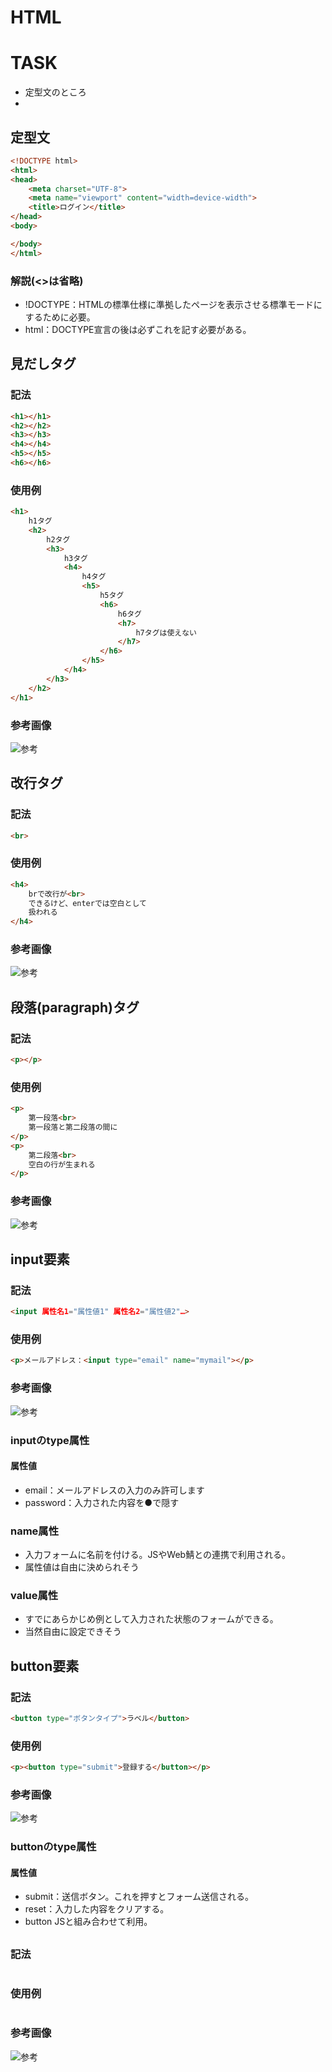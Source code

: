# HTML

# TASK

- 定型文のところ
- 

## 定型文

```html
<!DOCTYPE html> 
<html>
<head>
    <meta charset="UTF-8">
    <meta name="viewport" content="width=device-width">
    <title>ログイン</title>
</head>
<body>

</body>
</html>
```

### 解説(<>は省略)

- !DOCTYPE：HTMLの標準仕様に準拠したページを表示させる標準モードにするために必要。
- html：DOCTYPE宣言の後は必ずこれを記す必要がある。

## 見だしタグ

###  記法

```html
<h1></h1>
<h2></h2>
<h3></h3>
<h4></h4>
<h5></h5>
<h6></h6>
```

### 使用例

```html
<h1>
    h1タグ
    <h2>
        h2タグ
        <h3>
            h3タグ
            <h4>
                h4タグ
                <h5>
                    h5タグ
                    <h6>
                        h6タグ
                        <h7>
                            h7タグは使えない
                        </h7>
                    </h6>
                </h5>
            </h4>
        </h3>
    </h2>
</h1>
```

### 参考画像
![参考](png/midasi.png)

## 改行タグ

### 記法

```html
<br>
```

### 使用例

```html
<h4>
    brで改行が<br>
    できるけど、enterでは空白として
    扱われる
</h4>
```

### 参考画像

![参考](png/br.png)

## 段落(paragraph)タグ

### 記法

```html
<p></p>
```

### 使用例

```html
<p>
    第一段落<br>
    第一段落と第二段落の間に
</p>
<p>
    第二段落<br>
    空白の行が生まれる
</p>
```

### 参考画像

![参考](png/p.png)

## input要素

### 記法

```html
<input 属性名1="属性値1" 属性名2="属性値2"…>
```

### 使用例

```html
<p>メールアドレス：<input type="email" name="mymail"></p>
```

### 参考画像

![参考](png/input.png)

### inputのtype属性

#### 属性値

- email：メールアドレスの入力のみ許可します
- password：入力された内容を●で隠す

### name属性

- 入力フォームに名前を付ける。JSやWeb鯖との連携で利用される。
- 属性値は自由に決められそう

### value属性

- すでにあらかじめ例として入力された状態のフォームができる。
- 当然自由に設定できそう

## button要素

### 記法

```html
<button type="ボタンタイプ">ラベル</button>
```

### 使用例

```html
<p><button type="submit">登録する</button></p>
```

### 参考画像

![参考](png/button.png)

### buttonのtype属性

#### 属性値

- submit：送信ボタン。これを押すとフォーム送信される。
- reset：入力した内容をクリアする。
- button JSと組み合わせて利用。










## 

### 記法

```html

```

### 使用例

```html

```

### 参考画像

![参考](.png)